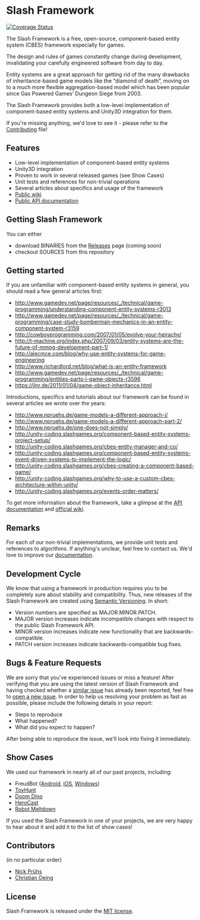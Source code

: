 # Slash Framework

[![Coverage Status](https://coveralls.io/repos/github/SlashGames/slash-framework/badge.svg?branch=develop&service=github)](https://coveralls.io/github/SlashGames/slash-framework?branch=develop)

The Slash Framework is a free, open-source, component-based entity system (CBES) framework especially for games.

The design and rules of games constantly change during development, invalidating your carefully engineered software from day to day. 

Entity systems are a great approach for getting rid of the many drawbacks of inheritance-based game models like the “diamond of death”, moving on to a much more flexible aggregation-based model which has been popular since Gas Powered Games’ Dungeon Siege from 2003.

The Slash Framework provides both a low-level implementation of component-based entity systems and Unity3D integration for them.

If you're missing anything, we'd love to see it - please refer to the [Contributing](https://github.com/npruehs/slash-framework/blob/master/CONTRIBUTING.md) file!

## Features

* Low-level implementation of component-based entity systems
* Unity3D integration
* Proven to work in several released games (see Show Cases)
* Unit tests and references for non-trivial operations
* Several articles about specifics and usage of the framework
* [Public wiki](http://slashgames.org:8090/display/SF)
* [Public API documentation](http://www.slashgames.org/framework/api)

## Getting Slash Framework

You can either

* download BINARIES from the [Releases](https://github.com/SlashGames/slash-framework/releases) page (coming soon)
* checkout SOURCES from this repository

## Getting started

If you are unfamiliar with component-based entity systems in general, you should read a few general articles first:

* http://www.gamedev.net/page/resources/_/technical/game-programming/understanding-component-entity-systems-r3013
* http://www.gamedev.net/page/resources/_/technical/game-programming/case-study-bomberman-mechanics-in-an-entity-component-system-r3159
* http://cowboyprogramming.com/2007/01/05/evolve-your-heirachy/
* http://t-machine.org/index.php/2007/09/03/entity-systems-are-the-future-of-mmog-development-part-1/
* http://alecmce.com/blog/why-use-entity-systems-for-game-engineering
* http://www.richardlord.net/blog/what-is-an-entity-framework
* http://www.gamedev.net/page/resources/_/technical/game-programming/entities-parts-i-game-objects-r3596
* https://jlnr.de/2011/01/04/game-object-inheritance.html

Introductions, specifics and tutorials about our framework can be found in several articles we wrote over the years:

* http://www.npruehs.de/game-models-a-different-approach-i/
* http://www.npruehs.de/game-models-a-different-approach-part-2/
* http://www.npruehs.de/one-does-not-simply/
* http://unity-coding.slashgames.org/component-based-entity-systems-project-setup/
* http://unity-coding.slashgames.org/cbes-entity-manager-and-co/
* http://unity-coding.slashgames.org/component-based-entity-systems-event-driven-systems-to-implement-the-logic/
* http://unity-coding.slashgames.org/cbes-creating-a-component-based-game/
* http://unity-coding.slashgames.org/why-to-use-a-custom-cbes-architecture-within-unity/
* http://unity-coding.slashgames.org/events-order-matters/

To get more information about the framework, take a glimpse at the [API documentation](http://www.slashgames.org/framework/api) and [official wiki](http://slashgames.org:8090/display/SF).

## Remarks

For each of our non-trivial implementations, we provide unit tests and references to algorithms. If anything's unclear, feel free to contact us. We'd love to improve our [documentation](http://slashgames.org:8090/display/SF).

## Development Cycle

We know that using a framework in production requires you to be completely sure about stability and compatibility. Thus, new releases of the Slash Framework are created using [Semantic Versioning](http://semver.org/). In short:

* Version numbers are specified as MAJOR.MINOR.PATCH.
* MAJOR version increases indicate incompatible changes with respect to the public Slash Framework API.
* MINOR version increases indicate new functionality that are backwards-compatible.
* PATCH version increases indicate backwards-compatible bug fixes.

## Bugs & Feature Requests

We are sorry that you've experienced issues or miss a feature! After verifying that you are using the latest version of Slash Framework and having checked whether a [similar issue](https://github.com/SlashGames/slash-framework/issues) has already been reported, feel free to [open a new issue](https://github.com/SlashGames/slash-framework/issues/new). In order to help us resolving your problem as fast as possible, please include the following details in your report:

* Steps to reproduce
* What happened?
* What did you expect to happen?

After being able to reproduce the issue, we'll look into fixing it immediately.

## Show Cases

We used our framework in nearly all of our past projects, including:

* FreudBot ([Android](https://play.google.com/store/apps/details?id=org.slashgames.FreudBot.AdFree), [iOS](https://itunes.apple.com/us/app/freudbot/id930042591), [Windows](https://www.microsoft.com/en-us/store/games/freudbot/9wzdncrdfr7p))
* [ToyHunt](http://www.slashgames.org/toyhunt/)
* [Doom Dino](http://www.slashgames.org/doom-dino/)
* [HeroCast](http://www.slashgames.org/herocast/)
* [Robot Meltdown](http://www.slashgames.org/robot-meltdown/)

If you used the Slash Framework in one of your projects, we are very happy to hear about it and add it to the list of show cases!

## Contributors

(in no particular order)

* [Nick Prühs](https://github.com/npruehs)
* [Christian Oeing](https://github.com/coeing)

## License

Slash Framework is released under the [MIT license](https://github.com/SlashGames/slash-framework/blob/master/LICENSE).
